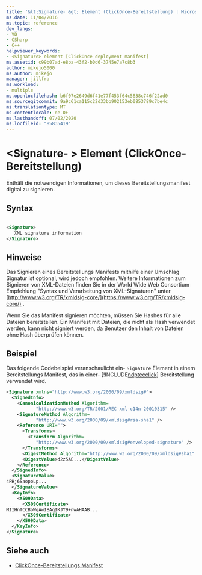 ```yaml
---
title: '&lt;Signature- &gt; Element (ClickOnce-Bereitstellung) | Microsoft-Dokumentation'
ms.date: 11/04/2016
ms.topic: reference
dev_langs:
- VB
- CSharp
- C++
helpviewer_keywords:
- <Signature> element [ClickOnce deployment manifest]
ms.assetid: c99b07ad-e8ba-43f2-b0d6-3745e7a7c8b3
author: mikejo5000
ms.author: mikejo
manager: jillfra
ms.workload:
- multiple
ms.openlocfilehash: b6f07e2649d6f41e77f453f64c5838c746f22ad0
ms.sourcegitcommit: 9a9c61ca115c22d33bb902153eb0853789c7be4c
ms.translationtype: MT
ms.contentlocale: de-DE
ms.lasthandoff: 07/02/2020
ms.locfileid: "85835419"
---
```

# <a name="ltsignaturegt-element-clickonce-deployment"></a>&lt;Signature- &gt; Element (ClickOnce-Bereitstellung)
Enthält die notwendigen Informationen, um dieses Bereitstellungsmanifest digital zu signieren.

## <a name="syntax"></a>Syntax

```xml

<Signature> 
   XML signature information 
</Signature>
```

## <a name="remarks"></a>Hinweise
 Das Signieren eines Bereitstellungs Manifests mithilfe einer Umschlag Signatur ist optional, wird jedoch empfohlen. Weitere Informationen zum Signieren von XML-Dateien finden Sie in der World Wide Web Consortium Empfehlung "Syntax und Verarbeitung von XML-Signaturen" unter [http://www.w3.org/TR/xmldsig-core/](https://www.w3.org/TR/xmldsig-core/) .

 Wenn Sie das Manifest signieren möchten, müssen Sie Hashes für alle Dateien bereitstellen. Ein Manifest mit Dateien, die nicht als Hash verwendet werden, kann nicht signiert werden, da Benutzer den Inhalt von Dateien ohne Hash überprüfen können.

## <a name="example"></a>Beispiel
 Das folgende Codebeispiel veranschaulicht ein- `Signature` Element in einem Bereitstellungs Manifest, das in einer- [!INCLUDE[ndptecclick](../deployment/includes/ndptecclick_md.md)] Bereitstellung verwendet wird.

```xml
<Signature xmlns="http://www.w3.org/2000/09/xmldsig#">
  <SignedInfo>
    <CanonicalizationMethod Algorithm=
           "http://www.w3.org/TR/2001/REC-xml-c14n-20010315" />
    <SignatureMethod Algorithm=
           "http://www.w3.org/2000/09/xmldsig#rsa-sha1" />
    <Reference URI="">
      <Transforms>
        <Transform Algorithm=
           "http://www.w3.org/2000/09/xmldsig#enveloped-signature" />
      </Transforms>
      <DigestMethod Algorithm="http://www.w3.org/2000/09/xmldsig#sha1" />
      <DigestValue>d2z5AE...</DigestValue>
    </Reference>
  </SignedInfo>
  <SignatureValue>
4PHj6SaopoLp...
  </SignatureValue>
  <KeyInfo>
    <X509Data>
      <X509Certificate>
MIIHnTCCBoWgAwIBAgIKJY9+nwAHAAB...
      </X509Certificate>
    </X509Data>
  </KeyInfo>
</Signature>
```

## <a name="see-also"></a>Siehe auch
- [ClickOnce-Bereitstellungs Manifest](../deployment/clickonce-deployment-manifest.md)
